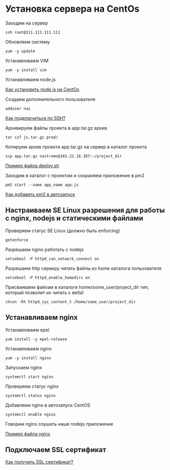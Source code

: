 # Установка сервера на CentOs

Заходим на сервер
```
ssh root@111.111.111.111
```

Обновляем систему
```
yum -y update
```

Устанавливаем VIM
```
yum -y install vim
```

Устанавливаем node.js

[Как установить node.js на CentOs](https://github.com/devenode/notes/blob/main/%D0%A3%D1%81%D1%82%D0%B0%D0%BD%D0%BE%D0%B2%D0%BA%D0%B0%20nodejs.md)

Создаем дополнительного пользователя
```
adduser nas 
```
[Как подключиться по SSH?](https://github.com/devenode/notes/blob/main/%D0%9F%D0%BE%D0%B4%D0%BA%D0%BB%D1%8E%D1%87%D0%B0%D0%B5%D0%BC%D1%81%D1%8F%20%D0%BF%D0%BE%20SSH.md)

Архивируем файлы проекта в app.tar.gz архив
```
tar czf js.tar.gz prod/
```

Копируем архив проекта app.tar.gz на сервер в каталог проекта
```
scp app.tar.gz nastromo@165.22.18.107:~/project_dir
```
[Пример файла deploy.sh](https://github.com/devenode/notes/blob/main/%D0%9F%D1%80%D0%B8%D0%BC%D0%B5%D1%80%20%D1%84%D0%B0%D0%B9%D0%BB%D0%B0%20deploy.sh.md)

Заходим в каталог с проектом и сохраняем приложение в pm2
```
pm2 start --name app_name app.js
```
[Как добавить pm2 в автозапуск](https://github.com/devenode/notes/blob/main/PM2%20%D0%BC%D0%B5%D0%BD%D0%B5%D0%B4%D0%B6%D0%B5%D1%80.md)

## Настраиваем SE Linux разрешения для работы с nginx, nodejs и статическими файлами

Проверяем статус SE Linux (должно быть enforcing)
```
getenforce
```

Разрешаем nginx работать с nodejs
```
setsebool -P httpd_can_network_connect on
```

Разрешаем http серверу читать файлы из home каталога пользователя
```
setsebool -P httpd_enable_homedirs on
```

Присваиваем файлам в каталоге home/some_user/project_dir тип, который позволит их читать с веба!
```
chcon -Rt httpd_sys_content_t /home/some_user/project_dir
```

## Устанавливаем nginx

Устанавливаем epel
```
yum install -y epel-release
```

Устанавливаем nginx 
```
yum -y install nginx
```

Запускаем nginx
```
systemctl start nginx
```

Проверяем статус nginx

```
systemctl status nginx
```

Добавляем nginx в автозапуск CentOS
```
systemctl enable nginx
```

Говорим nginx слушать наше nodejs приложение

[Пример файла nginx](https://github.com/devenode/notes/blob/main/Nginx%20%D1%81%D0%B5%D1%80%D0%B2%D0%B5%D1%80.md)

## Подключаем SSL сертификат
[Как получить SSL сертификат?](https://github.com/devenode/notes/blob/main/SSL%20%D1%81%D0%B5%D1%80%D1%82%D0%B8%D1%84%D0%B8%D0%BA%D0%B0%D1%82.md)




















